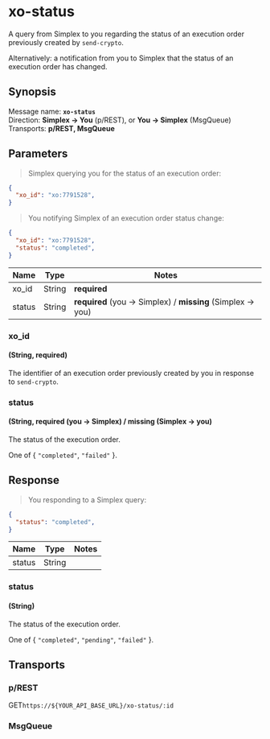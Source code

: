 # xo-status #

A query from Simplex to you regarding the status of an execution order previously created by `send-crypto`.

Alternatively: a notification from you to Simplex that the status of an execution order has changed.

## Synopsis ##

Message name: **`xo-status`**  
Direction: **Simplex &rarr; You** (p/REST), or **You &rarr; Simplex** (MsgQueue)  
Transports: **p/REST, MsgQueue**

## Parameters ##

> Simplex querying you for the status of an execution order:

```json
{
  "xo_id": "xo:7791528",
}
```

> You notifying Simplex of an execution order status change:

```json
{
  "xo_id": "xo:7791528",
  "status": "completed",
}
```

Name   | Type   | Notes
------ | ------ | -----
xo_id  | String | **required**
status | String | **required** (you &rarr; Simplex) / **missing** (Simplex &rarr; you)

### xo_id ###
#### (String, **required**)

The identifier of an execution order previously created by you in response to `send-crypto`.

### status ###
#### (String, **required** (you &rarr; Simplex) / **missing** (Simplex &rarr; you)

The status of the execution order.

One of { `"completed"`, `"failed"` }.

## Response ##

> You responding to a Simplex query:

```json
{
  "status": "completed",
}
```

Name   | Type   | Notes
------ | ------ | -----
status | String |

### status ###
#### (String)

The status of the execution order.

One of { `"completed"`, `"pending"`, `"failed"` }.

## Transports ##

### p/REST ###

<span class="http-verb http-get">GET</span>`https://${YOUR_API_BASE_URL}/xo-status/:id`

### MsgQueue ###

[modeline]: # ( vim: set ts=2 sw=2 expandtab wrap linebreak: )
